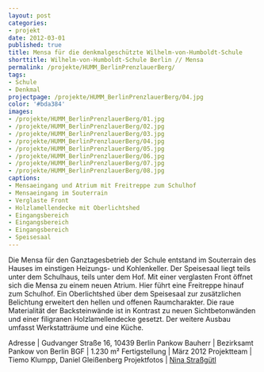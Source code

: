 ```yaml
---
layout: post
categories:
- projekt
date: 2012-03-01
published: true
title: Mensa für die denkmalgeschützte Wilhelm-von-Humboldt-Schule
shorttitle: Wilhelm-von-Humboldt-Schule Berlin // Mensa
permalink: /projekte/HUMM_BerlinPrenzlauerBerg/
tags: 
- Schule
- Denkmal
projectpage: /projekte/HUMM_BerlinPrenzlauerBerg/04.jpg 
color: '#bda384'
images:
- /projekte/HUMM_BerlinPrenzlauerBerg/01.jpg
- /projekte/HUMM_BerlinPrenzlauerBerg/02.jpg
- /projekte/HUMM_BerlinPrenzlauerBerg/03.jpg
- /projekte/HUMM_BerlinPrenzlauerBerg/04.jpg
- /projekte/HUMM_BerlinPrenzlauerBerg/05.jpg
- /projekte/HUMM_BerlinPrenzlauerBerg/06.jpg
- /projekte/HUMM_BerlinPrenzlauerBerg/07.jpg
- /projekte/HUMM_BerlinPrenzlauerBerg/08.jpg
captions:
- Mensaeingang und Atrium mit Freitreppe zum Schulhof
- Mensaeingang im Souterrain
- Verglaste Front
- Holzlamellendecke mit Oberlichtshed
- Eingangsbereich
- Eingangsbereich
- Eingangsbereich
- Speisesaal
---
```

Die Mensa für den Ganztagesbetrieb der Schule entstand im Souterrain des Hauses im einstigen Heizungs- und Kohlenkeller. Der Speisesaal liegt teils unter dem Schulhaus, teils unter dem Hof. Mit einer verglasten Front öffnet sich die Mensa zu einem neuen Atrium. Hier führt eine Freitreppe hinauf zum Schulhof. Ein Oberlichtshed über dem Speisesaal zur zusätzlichen Belichtung erweitert den hellen und offenen Raumcharakter. Die raue Materialität der Backsteinwände ist in Kontrast zu neuen Sichtbetonwänden und einer filigranen Holzlamellendecke gesetzt. Der weitere Ausbau umfasst Werkstatträume und eine Küche.

Adresse			|	Gudvanger Straße 16, 10439 Berlin Pankow
Bauherr			|	Bezirksamt Pankow von Berlin 
BGF				|	1.230 m²
Fertigstellung	|	März 2012
Projektteam		|	Tiemo Klumpp, Daniel Gleißenberg
Projektfotos	|	[Nina Straßgütl](http://www.ninastrg.de/)